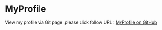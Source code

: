 # MyProfile

View my profile via Git page ,please click follow URL : [MyProfile on GitHub](https://palihum.github.io/MyProfile) 
